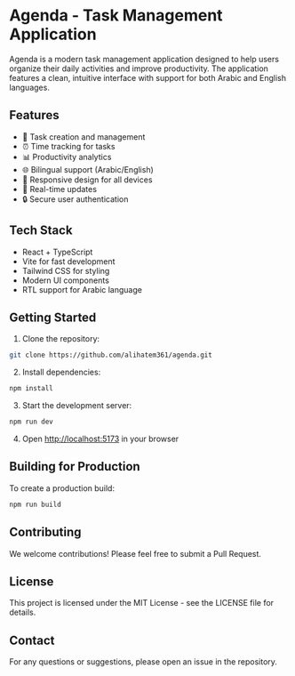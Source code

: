 # Agenda - Task Management Application

Agenda is a modern task management application designed to help users organize their daily activities and improve productivity. The application features a clean, intuitive interface with support for both Arabic and English languages.

## Features

- 📝 Task creation and management
- ⏰ Time tracking for tasks
- 📊 Productivity analytics
- 🌐 Bilingual support (Arabic/English)
- 📱 Responsive design for all devices
- 🔄 Real-time updates
- 🔒 Secure user authentication

## Tech Stack

- React + TypeScript
- Vite for fast development
- Tailwind CSS for styling
- Modern UI components
- RTL support for Arabic language

## Getting Started

1. Clone the repository:
```bash
git clone https://github.com/alihatem361/agenda.git
```

2. Install dependencies:
```bash
npm install
```

3. Start the development server:
```bash
npm run dev
```

4. Open [http://localhost:5173](http://localhost:5173) in your browser

## Building for Production

To create a production build:

```bash
npm run build
```

## Contributing

We welcome contributions! Please feel free to submit a Pull Request.

## License

This project is licensed under the MIT License - see the LICENSE file for details.

## Contact

For any questions or suggestions, please open an issue in the repository.
